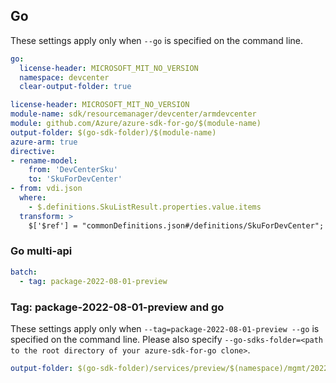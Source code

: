 ## Go

These settings apply only when `--go` is specified on the command line.

```yaml $(go) && !$(track2)
go:
  license-header: MICROSOFT_MIT_NO_VERSION
  namespace: devcenter
  clear-output-folder: true
```

``` yaml $(go) && $(track2)
license-header: MICROSOFT_MIT_NO_VERSION
module-name: sdk/resourcemanager/devcenter/armdevcenter
module: github.com/Azure/azure-sdk-for-go/$(module-name)
output-folder: $(go-sdk-folder)/$(module-name)
azure-arm: true
directive:
- rename-model:
    from: 'DevCenterSku'
    to: 'SkuForDevCenter'
- from: vdi.json
  where: 
    - $.definitions.SkuListResult.properties.value.items
  transform: > 
    $['$ref'] = "commonDefinitions.json#/definitions/SkuForDevCenter";
```

### Go multi-api

``` yaml $(go) && $(multiapi)
batch:
  - tag: package-2022-08-01-preview
```

### Tag: package-2022-08-01-preview and go

These settings apply only when `--tag=package-2022-08-01-preview --go` is specified on the command line.
Please also specify `--go-sdks-folder=<path to the root directory of your azure-sdk-for-go clone>`.

```yaml $(tag) == 'package-2022-08-01-preview' && $(go)
output-folder: $(go-sdk-folder)/services/preview/$(namespace)/mgmt/2022-08-01-preview/$(namespace)
```
